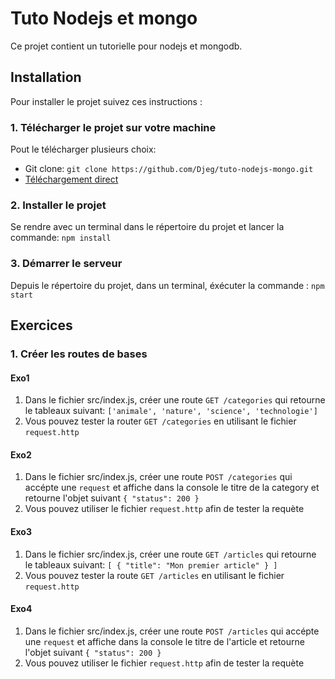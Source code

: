 # Tuto Nodejs et mongo

Ce projet contient un tutorielle pour nodejs et
mongodb.

## Installation

Pour installer le projet suivez ces instructions :

### 1. Télécharger le projet sur votre machine

Pout le télécharger plusieurs choix:

- Git clone: `git clone https://github.com/Djeg/tuto-nodejs-mongo.git`
- [Téléchargement direct](https://github.com/Djeg/tuto-nodejs-mongo/archive/refs/heads/master.zip)

### 2. Installer le projet

Se rendre avec un terminal dans le répertoire du projet
et lancer la commande: `npm install`

### 3. Démarrer le serveur

Depuis le répertoire du projet, dans un terminal, éxécuter
la commande : `npm start`

## Exercices

### 1. Créer les routes de bases

#### Exo1

1. Dans le fichier src/index.js, créer une route
   `GET /categories` qui retourne le tableaux suivant:
   `['animale', 'nature', 'science', 'technologie']`
2. Vous pouvez tester la router `GET /categories` en
   utilisant le fichier `request.http`

#### Exo2

1. Dans le fichier src/index.js, créer une route
   `POST /categories` qui accépte une `request` et
   affiche dans la console le titre de la category
   et retourne l'objet suivant `{ "status": 200 }`
2. Vous pouvez utiliser le fichier `request.http`
   afin de tester la requète

#### Exo3

1. Dans le fichier src/index.js, créer une route
   `GET /articles` qui retourne le tableaux suivant:
   `[ { "title": "Mon premier article" } ]`
2. Vous pouvez tester la route `GET /articles` en
   utilisant le fichier `request.http`

#### Exo4

1. Dans le fichier src/index.js, créer une route
   `POST /articles` qui accépte une `request` et
   affiche dans la console le titre de l'article
   et retourne l'objet suivant `{ "status": 200 }`
2. Vous pouvez utiliser le fichier `request.http`
   afin de tester la requète
